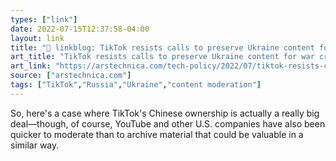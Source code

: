 ```yaml
---
types: ["link"]
date: 2022-07-15T12:37:58-04:00
layout: link
title: "🔗 linkblog: TikTok resists calls to preserve Ukraine content for war crime investigations | Ars Technica'"
art_title: "TikTok resists calls to preserve Ukraine content for war crime investigations | Ars Technica"
art_link: "https://arstechnica.com/tech-policy/2022/07/tiktok-resists-calls-to-preserve-ukraine-content-for-war-crime-investigations/"
source: ["arstechnica.com"]
tags: ["TikTok","Russia","Ukraine","content moderation"]
---
```

So, here's a case where TikTok's Chinese ownership is actually a really big deal—though, of course, YouTube and other U.S. companies have also been quicker to moderate than to archive material that could be valuable in a similar way.
 
